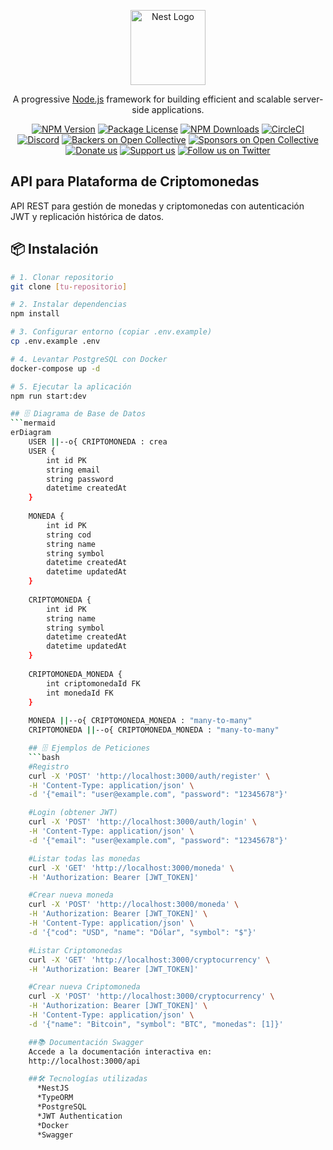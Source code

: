 <p align="center">
  <a href="http://nestjs.com/" target="blank"><img src="https://nestjs.com/img/logo-small.svg" width="120" alt="Nest Logo" /></a>
</p>

[circleci-image]: https://img.shields.io/circleci/build/github/nestjs/nest/master?token=abc123def456
[circleci-url]: https://circleci.com/gh/nestjs/nest

  <p align="center">A progressive <a href="http://nodejs.org" target="_blank">Node.js</a> framework for building efficient and scalable server-side applications.</p>
    <p align="center">
<a href="https://www.npmjs.com/~nestjscore" target="_blank"><img src="https://img.shields.io/npm/v/@nestjs/core.svg" alt="NPM Version" /></a>
<a href="https://www.npmjs.com/~nestjscore" target="_blank"><img src="https://img.shields.io/npm/l/@nestjs/core.svg" alt="Package License" /></a>
<a href="https://www.npmjs.com/~nestjscore" target="_blank"><img src="https://img.shields.io/npm/dm/@nestjs/common.svg" alt="NPM Downloads" /></a>
<a href="https://circleci.com/gh/nestjs/nest" target="_blank"><img src="https://img.shields.io/circleci/build/github/nestjs/nest/master" alt="CircleCI" /></a>
<a href="https://discord.gg/G7Qnnhy" target="_blank"><img src="https://img.shields.io/badge/discord-online-brightgreen.svg" alt="Discord"/></a>
<a href="https://opencollective.com/nest#backer" target="_blank"><img src="https://opencollective.com/nest/backers/badge.svg" alt="Backers on Open Collective" /></a>
<a href="https://opencollective.com/nest#sponsor" target="_blank"><img src="https://opencollective.com/nest/sponsors/badge.svg" alt="Sponsors on Open Collective" /></a>
  <a href="https://paypal.me/kamilmysliwiec" target="_blank"><img src="https://img.shields.io/badge/Donate-PayPal-ff3f59.svg" alt="Donate us"/></a>
    <a href="https://opencollective.com/nest#sponsor"  target="_blank"><img src="https://img.shields.io/badge/Support%20us-Open%20Collective-41B883.svg" alt="Support us"></a>
  <a href="https://twitter.com/nestframework" target="_blank"><img src="https://img.shields.io/twitter/follow/nestframework.svg?style=social&label=Follow" alt="Follow us on Twitter"></a>
</p>

## API para Plataforma de Criptomonedas

API REST para gestión de monedas y criptomonedas con autenticación JWT y replicación histórica de datos.

## 📦 Instalación

```bash
# 1. Clonar repositorio
git clone [tu-repositorio]

# 2. Instalar dependencias
npm install

# 3. Configurar entorno (copiar .env.example)
cp .env.example .env

# 4. Levantar PostgreSQL con Docker
docker-compose up -d

# 5. Ejecutar la aplicación
npm run start:dev

## 🗄️ Diagrama de Base de Datos
```mermaid
erDiagram
    USER ||--o{ CRIPTOMONEDA : crea
    USER {
        int id PK
        string email
        string password
        datetime createdAt
    }
    
    MONEDA {
        int id PK
        string cod
        string name
        string symbol
        datetime createdAt
        datetime updatedAt
    }
    
    CRIPTOMONEDA {
        int id PK
        string name
        string symbol
        datetime createdAt
        datetime updatedAt
    }
    
    CRIPTOMONEDA_MONEDA {
        int criptomonedaId FK
        int monedaId FK
    }
    
    MONEDA ||--o{ CRIPTOMONEDA_MONEDA : "many-to-many"
    CRIPTOMONEDA ||--o{ CRIPTOMONEDA_MONEDA : "many-to-many"

    ## 🗄️ Ejemplos de Peticiones
    ```bash
    #Registro
    curl -X 'POST' 'http://localhost:3000/auth/register' \
    -H 'Content-Type: application/json' \
    -d '{"email": "user@example.com", "password": "12345678"}'

    #Login (obtener JWT)
    curl -X 'POST' 'http://localhost:3000/auth/login' \
    -H 'Content-Type: application/json' \
    -d '{"email": "user@example.com", "password": "12345678"}'

    #Listar todas las monedas
    curl -X 'GET' 'http://localhost:3000/moneda' \
    -H 'Authorization: Bearer [JWT_TOKEN]'

    #Crear nueva moneda
    curl -X 'POST' 'http://localhost:3000/moneda' \
    -H 'Authorization: Bearer [JWT_TOKEN]' \
    -H 'Content-Type: application/json' \
    -d '{"cod": "USD", "name": "Dólar", "symbol": "$"}'

    #Listar Criptomonedas
    curl -X 'GET' 'http://localhost:3000/cryptocurrency' \
    -H 'Authorization: Bearer [JWT_TOKEN]'

    #Crear nueva Criptomoneda
    curl -X 'POST' 'http://localhost:3000/cryptocurrency' \
    -H 'Authorization: Bearer [JWT_TOKEN]' \
    -H 'Content-Type: application/json' \
    -d '{"name": "Bitcoin", "symbol": "BTC", "monedas": [1]}'

    ##📚 Documentación Swagger
    Accede a la documentación interactiva en:
    http://localhost:3000/api

    ##🛠️ Tecnologías utilizadas
      *NestJS
      *TypeORM
      *PostgreSQL
      *JWT Authentication
      *Docker
      *Swagger
